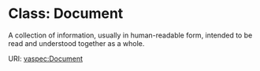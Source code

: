 # Class: Document

A collection of information, usually in human-readable form, intended to be read and understood together as a whole.

URI: [vaspec:Document](https://example.org/vaspec/Document)
